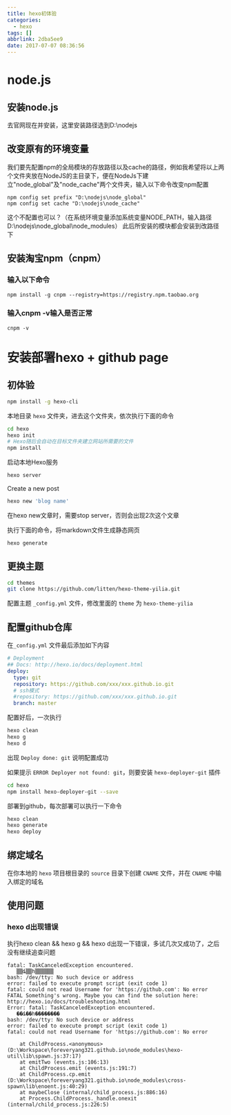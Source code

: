 ```yaml
---
title: hexo初体验
categories:
  - hexo
tags: []
abbrlink: 2dba5ee9
date: 2017-07-07 08:36:56
---
```

# node.js

## 安装node.js
去官网现在并安装，这里安装路径选到D:\nodejs

## 改变原有的环境变量
我们要先配置npm的全局模块的存放路径以及cache的路径，例如我希望将以上两个文件夹放在NodeJS的主目录下，便在NodeJs下建立"node_global"及"node_cache"两个文件夹，输入以下命令改变npm配置
```shel
npm config set prefix "D:\nodejs\node_global"
npm config set cache "D:\nodejs\node_cache"
```
这个不配置也可以？（在系统环境变量添加系统变量NODE_PATH，输入路径D:\nodejs\node_global\node_modules）
此后所安装的模块都会安装到改路径下

## 安装淘宝npm（cnpm）
### 输入以下命令
```shel
npm install -g cnpm --registry=https://registry.npm.taobao.org
```
### 输入cnpm -v输入是否正常
```shel
cnpm -v
```
<!-- more -->

# 安装部署hexo + github page

## 初体验
```sh
npm install -g hexo-cli
```

本地目录 `hexo` 文件夹，进去这个文件夹，依次执行下面的命令
```sh
cd hexo
hexo init
# Hexo随后会自动在目标文件夹建立网站所需要的文件
npm install
```
<!-- more -->
启动本地Hexo服务
```sh
hexo server
```

Create a new post
```sh
hexo new 'blog name'
```
在hexo new文章时，需要stop server，否则会出现2次这个文章

执行下面的命令，将markdown文件生成静态网页
```sh
hexo generate
```

## 更换主题
```sh
cd themes
git clone https://github.com/litten/hexo-theme-yilia.git
```
配置主题 `_config.yml` 文件，修改里面的 `theme` 为 `hexo-theme-yilia`


## 配置github仓库
在`_config.yml` 文件最后添加如下内容
```yml
# Deployment
## Docs: http://hexo.io/docs/deployment.html
deploy:
  type: git
  repository: https://github.com/xxx/xxx.github.io.git
  # ssh模式
  #repository: https://github.com/xxx/xxx.github.io.git
  branch: master
```
配置好后，一次执行
```sh
hexo clean
hexo g
hexo d
```
出现 `Deploy done: git` 说明配置成功

如果提示 `ERROR Deployer not found: git`，则要安装 `hexo-deployer-git` 插件
```sh
cd hexo
npm install hexo-deployer-git --save
```

部署到github，每次部署可以执行一下命令
```sh
hexo clean
hexo generate
hexo deploy
```

## 绑定域名
在你本地的 `hexo` 项目根目录的 `source` 目录下创建 `CNAME` 文件，并在 `CNAME` 中输入绑定的域名

## 使用问题
### hexo d出现错误
执行hexo clean && hexo g && hexo d出现一下错误，多试几次又成功了，之后没有继续追查问题
```
fatal: TaskCanceledException encountered.
   ▒▒ȡ▒▒һ▒▒▒▒▒▒
bash: /dev/tty: No such device or address
error: failed to execute prompt script (exit code 1)
fatal: could not read Username for 'https://github.com': No error
FATAL Something's wrong. Maybe you can find the solution here: http://hexo.io/docs/troubleshooting.html
Error: fatal: TaskCanceledException encountered.
   ��ȡ��һ��������
bash: /dev/tty: No such device or address
error: failed to execute prompt script (exit code 1)
fatal: could not read Username for 'https://github.com': No error

    at ChildProcess.<anonymous> (D:\Workspace\foreveryang321.github.io\node_modules\hexo-util\lib\spawn.js:37:17)
    at emitTwo (events.js:106:13)
    at ChildProcess.emit (events.js:191:7)
    at ChildProcess.cp.emit (D:\Workspace\foreveryang321.github.io\node_modules\cross-spawn\lib\enoent.js:40:29)
    at maybeClose (internal/child_process.js:886:16)
    at Process.ChildProcess._handle.onexit (internal/child_process.js:226:5)
```
